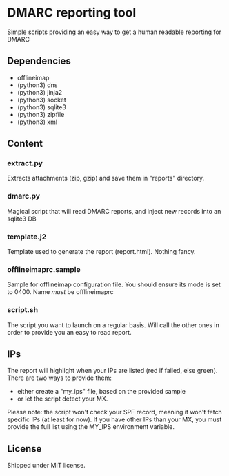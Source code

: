 # DMARC reporting tool
Simple scripts providing an easy way to get a human readable reporting for DMARC

## Dependencies
- offlineimap
- (python3) dns
- (python3) jinja2
- (python3) socket
- (python3) sqlite3
- (python3) zipfile
- (python3) xml

## Content
### extract.py
Extracts attachments (zip, gzip) and save them in "reports" directory.

### dmarc.py
Magical script that will read DMARC reports, and inject new records into an sqlite3 DB

### template.j2
Template used to generate the report (report.html). Nothing fancy.

### offlineimaprc.sample
Sample for offlineimap configuration file. You should ensure its mode is set to 0400.
Name *must* be offlineimaprc

### script.sh
The script you want to launch on a regular basis. Will call the other ones in order to
provide you an easy to read report.

## IPs
The report will highlight when your IPs are listed (red if failed, else green). There are
two ways to provide them:
- either create a "my_ips" file, based on the provided sample
- or let the script detect your MX.

Please note: the script won't check your SPF record, meaning it won't fetch specific
IPs (at least for now). If you have other IPs than your MX, you must provide the full
list using the MY_IPS environment variable.

## License
Shipped under MIT license.
